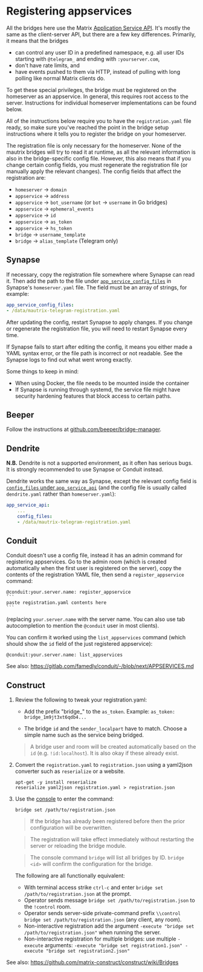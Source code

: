 # Registering appservices
All the bridges here use the Matrix [Application Service API]. It's mostly the
same as the client-server API, but there are a few key differences. Primarily,
it means that the bridges

* can control any user ID in a predefined namespace, e.g. all user IDs starting
  with `@telegram_` and ending with `:yourserver.com`,
* don't have rate limits, and
* have events pushed to them via HTTP, instead of pulling with long polling
  like normal Matrix clients do.

To get these special privileges, the bridge must be registered on the
homeserver as an appservice. In general, this requires root access to the
server. Instructions for individual homeserver implementations can be found
below.

All of the instructions below require you to have the `registration.yaml` file
ready, so make sure you've reached the point in the bridge setup instructions
where it tells you to register the bridge on your homeserver.

The registration file is only necessary for the homeserver. None of the mautrix
bridges will try to read it at runtime, as all the relevant information is also
in the bridge-specific config file. However, this also means that if you change
certain config fields, you must regenerate the registration file (or manually
apply the relevant changes). The config fields that affect the registration are:

* `homeserver` -> `domain`
* `appservice` -> `address`
* `appservice` -> `bot_username` (or `bot` -> `username` in Go bridges)
* `appservice` -> `ephemeral_events`
* `appservice` -> `id`
* `appservice` -> `as_token`
* `appservice` -> `hs_token`
* `bridge` -> `username_template`
* `bridge` -> `alias_template` (Telegram only)

[Application Service API]: https://spec.matrix.org/v1.2/application-service-api/

## Synapse
If necessary, copy the registration file somewhere where Synapse can read it.
Then add the path to the file under [`app_service_config_files`] in Synapse's
`homeserver.yaml` file. The field must be an array of strings, for example:

```yaml
app_service_config_files:
- /data/mautrix-telegram-registration.yaml
```

After updating the config, restart Synapse to apply changes. If you change or
regenerate the registration file, you will need to restart Synapse every time.

If Synapse fails to start after editing the config, it means you either made a
YAML syntax error, or the file path is incorrect or not readable. See the
Synapse logs to find out what went wrong exactly.

Some things to keep in mind:

* When using Docker, the file needs to be mounted inside the container
* If Synapse is running through systemd, the service file might have security
  hardening features that block access to certain paths.

[`app_service_config_files`]: https://github.com/matrix-org/synapse/blob/v1.51.0/docs/sample_config.yaml#L1514-L1518

## Beeper
Follow the instructions at [github.com/beeper/bridge-manager](https://github.com/beeper/bridge-manager).

## Dendrite
**N.B.** Dendrite is not a supported environment, as it often has serious bugs.
It is strongly recommended to use Synapse or Conduit instead.

Dendrite works the same way as Synapse, except the relevant config field is
[`config_files` under `app_service_api`](https://github.com/matrix-org/dendrite/blob/v0.6.0/dendrite-config.yaml#L130-L131)
(and the config file is usually called `dendrite.yaml` rather than `homeserver.yaml`):

```yaml
app_service_api:
    ...
    config_files:
    - /data/mautrix-telegram-registration.yaml
```

## Conduit
Conduit doesn't use a config file, instead it has an admin command for
registering appservices. Go to the admin room (which is created automatically
when the first user is registered on the server), copy the contents of the
registration YAML file, then send a `register_appservice` command:

~~~
@conduit:your.server.name: register_appservice
```
paste registration.yaml contents here
```
~~~

(replacing `your.server.name` with the server name. You can also use tab
autocompletion to mention the `@conduit` user in most clients).

You can confirm it worked using the `list_appservices` command (which should
show the `id` field of the just registered appservice):

```
@conduit:your.server.name: list_appservices
```

See also: <https://gitlab.com/famedly/conduit/-/blob/next/APPSERVICES.md>

## Construct

1. Review the following to tweak your registration.yaml:

    - Add the prefix "bridge_" to the `as_token`. Example: `as_token: bridge_1m9jt3xt6qdb4...`

    - The bridge `id` and the `sender_localpart` have to match. Choose a simple name such as the service being bridged.

    > A bridge user and room will be created automatically based on the `id` (e.g. `!id:localhost`). It is also okay if these already exist.


2. Convert the `registration.yaml` to `registration.json` using a yaml2json converter such as `reserialize` or a website.

    ```
    apt-get -y install reserialize
    reserialize yaml2json registration.yaml > registration.json
    ```

3. Use the [console](https://github.com/matrix-construct/construct/wiki/Useful-console-command-examples) to enter the command:

    ```
    bridge set /path/to/registration.json
    ```

    > If the bridge has already been registered before then the prior configuration will be overwritten.

 	> The registration will take effect immediately without restarting the server or reloading the bridge module.

    > The console command `bridge` will list all bridges by ID. `bridge <id>` will confirm the configuration for the bridge.

	The following are all functionally equivalent:
	- With terminal access strike `ctrl-c` and enter `bridge set /path/to/registration.json` at the prompt.
	- Operator sends message `bridge set /path/to/registration.json` to the `!control` room.
	- Operator sends server-side private-command prefix `\\control bridge set /path/to/registration.json` (any client, any room).
	- Non-interactive registration add the argument `-execute "bridge set /path/to/registration.json"` when running the server.
	- Non-interactive registration for multiple bridges: use multiple `-execute` arguments: `-execute "bridge set registration1.json" -execute "bridge set registration2.json"`

See also: <https://github.com/matrix-construct/construct/wiki/Bridges>
